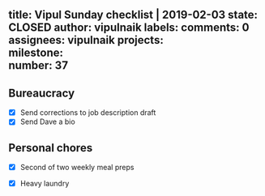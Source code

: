 title:	Vipul Sunday checklist | 2019-02-03
state:	CLOSED
author:	vipulnaik
labels:	
comments:	0
assignees:	vipulnaik
projects:	
milestone:	
number:	37
--
## Bureaucracy

- [x] Send corrections to job description draft
- [x] Send Dave a bio

## Personal chores

- [x] Second of two weekly meal preps
- [x] Heavy laundry

